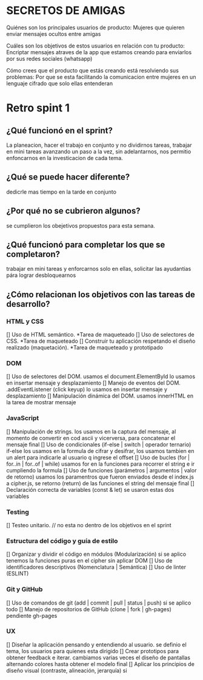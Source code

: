 # SECRETOS DE AMIGAS

Quiénes son los principales usuarios de producto: Mujeres  que quieren enviar mensajes  ocultos entre amigas

Cuáles son los objetivos de estos usuarios en relación con tu producto: Encriptar mensajes atraves de la app que estamos creando para enviarlos por sus  redes  sociales (whatsapp)

Cómo crees que el producto que estás creando está resolviendo sus problemas: Por que se esta facilitando la comunicacion entre mujeres en  un lenguaje cifrado  que solo ellas entenderan

# Retro spint 1

## ¿Qué funcionó en el sprint?
La planeacion, hacer el  trabajo  en conjunto  y no dividirnos tareas, trabajar en  mini tareas  avanzando un paso  a la vez, sin adelantarnos, nos permitio enfoncarnos en la investicacion de cada tema.

## ¿Qué se puede hacer diferente?
dedicrle mas tiempo en la tarde  en conjunto


## ¿Por qué no se cubrieron algunos?
se cumplieron los obejetivos propuestos para esta semana.

## ¿Qué funcionó para completar los que se completaron?
trabajar en  mini tareas y enforcarnos solo  en ellas, solicitar  las ayudantias pára lograr  desbloquearnos

## ¿Cómo relacionan los objetivos con las tareas de desarrollo?
 
### HTML y CSS
 [] Uso de HTML semántico. *Tarea de maqueteado
 [] Uso de selectores de CSS. *Tarea de maqueteado
 [] Construir tu aplicación respetando el diseño realizado (maquetación). *Tarea de maqueteado  y  prototipado

### DOM
 [] Uso de selectores del DOM. usamos el  document.ElementById lo usamos en  insertar mensaje y  desplazamiento 
 [] Manejo de eventos del DOM. .addEventListener (click  keyup)  lo usamos en  insertar mensaje y  desplazamiento 
 [] Manipulación dinámica del DOM.   usamos innerHTML  en la tarea de mostrar mensaje

### JavaScript
 [] Manipulación de strings. los usamos en la captura del  mensaje,  al  momento  de convertir en  cod ascii  y  vicerversa, para  concatenar  el mensaje final
 [] Uso de condicionales (if-else | switch | operador ternario) if-else  los usamos en la formula   de  cifrar  y desifrar,  los  usamos tambien  en  un alert  para indicarle al  usuario  q ingrese el offset
 [] Uso de bucles (for | for..in | for..of | while) usamos for en la funciones  para recorrer el string  e ir cumpliendo la formula
 [] Uso de funciones (parámetros | argumentos | valor de retorno) usamos los paramentros que fueron enviados desde el  index.js a  cipher.js,  se  retorno (return) de las funciones el string del  mensaje  final
 [] Declaración correcta de variables (const & let) se usaron estas dos  variables 


### Testing
 [] Testeo unitario. // no esta  no dentro de los objetivos en el  sprint

### Estructura del código y guía de estilo
 [] Organizar y dividir el código en módulos (Modularización) si  se aplico  tenemos la funciones puras en el  cipher  sin aplicar DOM
 [] Uso de identificadores descriptivos (Nomenclatura | Semántica) 
 [] Uso de linter (ESLINT) 

### Git y GitHub
 [] Uso de comandos de git (add | commit | pull | status | push) si se aplico  todo
 [] Manejo de repositorios de GitHub (clone | fork | gh-pages) pendiente  gh-pages

### UX
 [] Diseñar la aplicación pensando y entendiendo al usuario. se definio  el tema,  los usuarios para quienes esta dirigido
 [] Crear prototipos para obtener feedback e iterar. cambiamos varias veces el  diseño de pantallas alternando colores hasta obtener el modelo final
 [] Aplicar los principios de diseño visual (contraste, alineación, jerarquía) si

